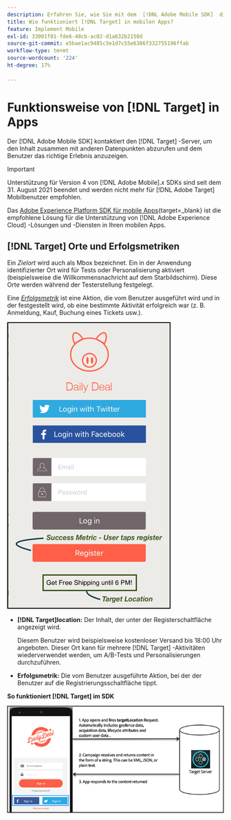 ```yaml
---
description: Erfahren Sie, wie Sie mit dem  [!DNL Adobe Mobile SDK]  die optimalen Erlebnisse für Ihre Besucher Ihrer mobilen App anzeigen können.
title: Wie funktioniert [!DNL Target] in mobilen Apps?
feature: Implement Mobile
exl-id: 33001f01-fde6-48cb-ac02-d1a632b2150d
source-git-commit: e5bae1ac9485c3e1d7c55e6386f332755196ffab
workflow-type: tm+mt
source-wordcount: '224'
ht-degree: 17%

---
```


# Funktionsweise von [!DNL Target] in Apps

Der [!DNL Adobe Mobile SDK] kontaktiert den [!DNL Target] -Server, um den Inhalt zusammen mit anderen Datenpunkten abzurufen und dem Benutzer das richtige Erlebnis anzuzeigen.

>[!IMPORTANT]
>
>Unterstützung für Version 4 von [!DNL Adobe Mobile].*x* SDKs sind seit dem 31. August 2021 beendet und werden nicht mehr für [!DNL Adobe Target] Mobilbenutzer empfohlen.
>
>Das [Adobe Experience Platform SDK für mobile Apps](https://developer.adobe.com/client-sdks/documentation/){target=_blank} ist die empfohlene Lösung für die Unterstützung von [!DNL Adobe Experience Cloud] -Lösungen und -Diensten in Ihren mobilen Apps.

## [!DNL Target] Orte und Erfolgsmetriken

Ein *Zielort* wird auch als Mbox bezeichnet. Ein in der Anwendung identifizierter Ort wird für Tests oder Personalisierung aktiviert (beispielsweise die Willkommensnachricht auf dem Starbildschirm). Diese Orte werden während der Testerstellung festgelegt.

Eine *[Erfolgsmetrik](https://experienceleague.adobe.com/docs/target/using/activities/success-metrics/success-metrics.html)* ist eine Aktion, die vom Benutzer ausgeführt wird und in der festgestellt wird, ob eine bestimmte Aktivität erfolgreich war (z. B. Anmeldung, Kauf, Buchung eines Tickets usw.).

![alt image](assets/mobile-target-location.png)

* **[!DNL Target]location:** Der Inhalt, der unter der Registerschaltfläche angezeigt wird.

  Diesem Benutzer wird beispielsweise kostenloser Versand bis 18:00 Uhr angeboten. Dieser Ort kann für mehrere [!DNL Target] -Aktivitäten wiederverwendet werden, um A/B-Tests und Personalisierungen durchzuführen.

* **Erfolgsmetrik:** Die vom Benutzer ausgeführte Aktion, bei der der Benutzer auf die Registrierungsschaltfläche tippt.

**So funktioniert [!DNL Target] im SDK**

![alt image](assets/how-target-mobile-works.png)
